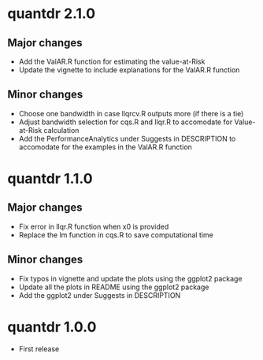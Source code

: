 # quantdr 2.1.0

## Major changes

* Add the ValAR.R function for estimating the value-at-Risk
* Update the vignette to include explanations for the ValAR.R function

## Minor changes

* Choose one bandwidth in case llqrcv.R outputs more (if there is a tie)
* Adjust bandwidth selection for cqs.R and llqr.R to accomodate for Value-at-Risk calculation
* Add the PerformanceAnalytics under Suggests in DESCRIPTION to accomodate for the examples in the ValAR.R function

# quantdr 1.1.0

## Major changes

* Fix error in llqr.R function when x0 is provided
* Replace the lm function in cqs.R to save computational time

## Minor changes

* Fix typos in vignette and update the plots using the ggplot2 package
* Update all the plots in README using the ggplot2 package
* Add the ggplot2 under Suggests in DESCRIPTION

# quantdr 1.0.0

* First release


